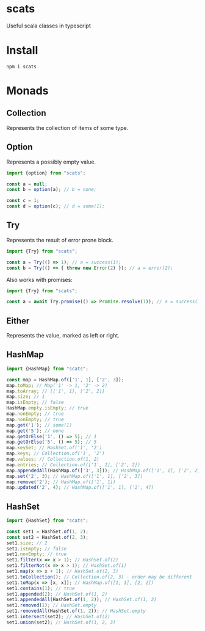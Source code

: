 # scats
Useful scala classes in typescript


# Install
```shell
npm i scats
```

# Monads
## Collection
Represents the collection of items of some type.

## Option
Represents a possibly empty value.

```typescript
import {option} from "scats";

const a = null;
const b = option(a); // b = none;

const c = 1;
const d = option(c); // d = some(1);
```

## Try
Represents the result of error prone block.


```typescript
import {Try} from "scats";

const a = Try(() => 1); // a = success(1);
const b = Try(() => { throw new Error(2) }); // a = error(2);
```

Also works with promises:

```typescript
import {Try} from "scats";

const a = await Try.promise(() => Promise.resolve(1)); // a = success(1);
```



## Either
Represents the value, marked as left or right.


## HashMap
```typescript
import {HashMap} from "scats";

const map = HashMap.of(['1', 1], ['2', 3]);
map.toMap; // Map('1' -> 1, '2' -> 2)
map.toArray; // [['1', 1], ['2', 2]]
map.size; // 1
map.isEmpty; // false
HashMap.empty.isEmpty; // true
map.nonEmpty; // true
map.nonEmpty; // true
map.get('1'); // some(1)
map.get('5'); // none
map.getOrElse('1', () => 5); // 1
map.getOrElse('5', () => 5); // 5
map.keySet; // HashSet.of('1', '2')
map.keys; // Collection.of('1', '2')
map.values; // Collection.of(1, 2)
map.entries; // Collection.of(['1', 1], ['2', 2])
map.appendedAll(HashMap.of(['3', 3])); // HashMap.of(['1', 1], ['2', 2], ['3', 3])
map.set('2', 3); // HashMap.of(['1', 1], ['2', 3])
map.remove('2'); // HashMap.of(['1', 1])
map.updated('2', 4); // HashMap.of(['1', 1], ['2', 4])
```

## HashSet

```typescript
import {HashSet} from "scats";

const set1 = HashSet.of(1, 2);
const set2 = HashSet.of(2, 3);
set1.size; // 2
set1.isEmpty; // false
set1.nonEmpty; // true
set1.filter(x => x > 1); // HashSet.of(2)
set1.filterNot(x => x > 1); // HashSet.of(1)
set1.map(x => x + 1); // HashSet.of(2, 3)
set1.toCollection(); // Collection.of(2, 3) - order may be different
set1.toMap(x => [x, x]); // HashMap.of([1, 1], [2, 2])
set1.contains(1); // true
set1.appended(2); // HashSet.of(1, 2)
set1.appendedAll(HashSet.of(1, 2)); // HashSet.of(1, 2)
set1.removed(1); // HashSet.empty
set1.removedAll(HashSet.of(1, 2)); // HashSet.empty
set1.intersect(set2); // HashSet.of(2)
set1.union(set2); // HashSet.of(1, 2, 3)
```


